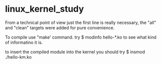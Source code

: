 # linux_kernel_study

From a technical point of view just the first line is really necessary, the "all" and "clean" targets were added for pure convenience.

To compile use "make' command.
try $ modinfo hello-*.ko to see what kind of informatino it is.

to insert the compiled module into the kernel you should try $ insmod ./hello-km.ko

